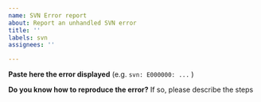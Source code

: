 ```yaml
---
name: SVN Error report
about: Report an unhandled SVN error
title: ''
labels: svn
assignees: ''

---
```


**Paste here the error displayed**
(e.g. `svn: E000000: ...` )

**Do you know how to reproduce the error?**
If so, please describe the steps
